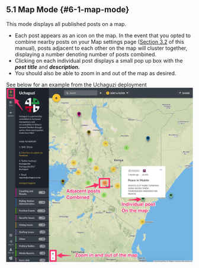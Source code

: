 ## 5.1 Map Mode {#6-1-map-mode}

This mode displays all published posts on a map.

* Each post appears as an icon on the map. In the event that you opted to combine nearby posts on your Map settings page \([Section 3.2](/3_configuring_your_deployment/32_general_settings.md) of this manual\), posts adjacent to each other on the map will cluster together, displaying a number denoting number of posts combined.
* Clicking on each individual post displays a small pop up box with the _**post title**_ and _**description.**_
* You should also be able to zoom in and out of the map as desired.

See below for an example from the Uchaguzi deployment![](/assets/Map_mode.jpg)

